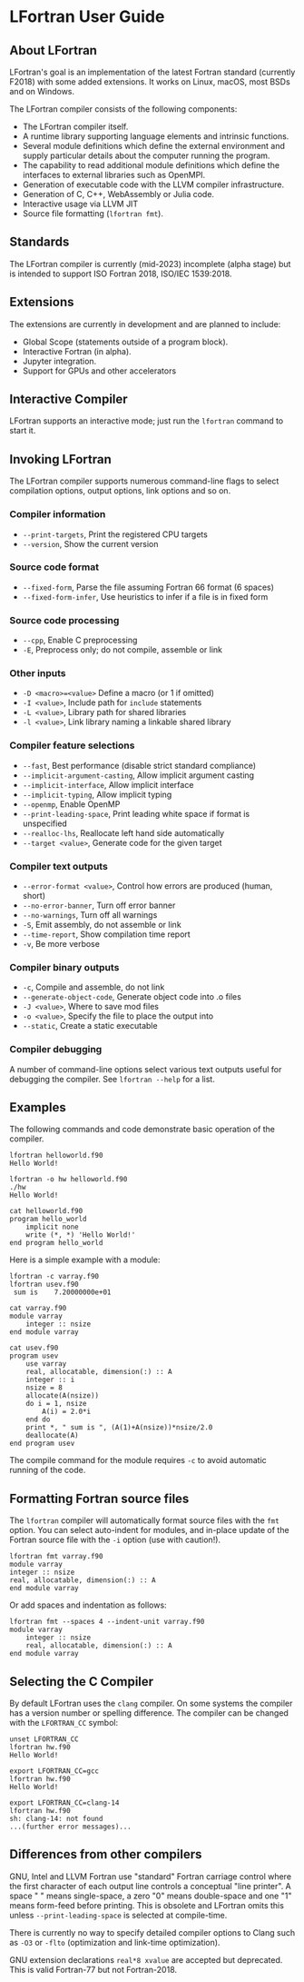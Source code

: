 # LFortran User Guide

## About LFortran

LFortran's goal is an implementation of the latest Fortran standard (currently F2018) with
some added extensions.  It works on Linux, macOS, most BSDs and on Windows.

The LFortran compiler consists of the following components:

* The LFortran compiler itself.
* A runtime library supporting language elements and intrinsic functions.
* Several module definitions which define the external environment and
  supply particular details about the computer running the program.
* The capability to read additional module definitions which define
  the interfaces to external libraries such as OpenMPI.
* Generation of executable code with the LLVM compiler infrastructure.
* Generation of C, C++, WebAssembly or Julia code.
* Interactive usage via LLVM JIT
* Source file formatting (`lfortran fmt`).

## Standards

The LFortran compiler is currently (mid-2023) incomplete (alpha stage) but is intended
to support ISO Fortran 2018, ISO/IEC 1539:2018.

## Extensions

The extensions are currently in development and are planned to include:

* Global Scope (statements outside of a program block).
* Interactive Fortran (in alpha).
* Jupyter integration.
* Support for GPUs and other accelerators

## Interactive Compiler

LFortran supports an interactive mode; just run the `lfortran` command
to start it.

## Invoking LFortran

The LFortran compiler supports numerous command-line flags to select
compilation options, output options, link options and so on.

### Compiler information

* `--print-targets`, Print the registered CPU targets
* `--version`, Show the current version

### Source code format

* `--fixed-form`, Parse the file assuming Fortran 66 format (6 spaces)
* `--fixed-form-infer`, Use heuristics to infer if a file is in fixed form

### Source code processing

* `--cpp`, Enable C preprocessing
* `-E`, Preprocess only; do not compile, assemble or link

### Other inputs

* `-D <macro>=<value>` Define a macro (or 1 if <value> omitted)
* `-I <value>`, Include path for `include` statements
* `-L <value>`, Library path for shared libraries
* `-l <value>`, Link library naming a linkable shared library

### Compiler feature selections

* `--fast`, Best performance (disable strict standard compliance)
* `--implicit-argument-casting`, Allow implicit argument casting
* `--implicit-interface`, Allow implicit interface
* `--implicit-typing`, Allow implicit typing
* `--openmp`, Enable OpenMP
* `--print-leading-space`, Print leading white space if format is unspecified
* `--realloc-lhs`, Reallocate left hand side automatically
* `--target <value>`, Generate code for the given target

### Compiler text outputs

* `--error-format <value>`, Control how errors are produced (human, short)
* `--no-error-banner`, Turn off error banner
* `--no-warnings`, Turn off all warnings
* `-S`, Emit assembly, do not assemble or link
* `--time-report`, Show compilation time report
* `-v`, Be more verbose

### Compiler binary outputs

* `-c`, Compile and assemble, do not link
* `--generate-object-code`, Generate object code into .o files
* `-J <value>`, Where to save mod files
* `-o <value>`, Specify the file to place the output into
* `--static`, Create a static executable

### Compiler debugging

A number of command-line options select various text outputs useful
for debugging the compiler.  See `lfortran --help` for a list.

## Examples

The following commands and code demonstrate basic operation of the compiler.

```
lfortran helloworld.f90
Hello World!

lfortran -o hw helloworld.f90
./hw
Hello World!

cat helloworld.f90
program hello_world
    implicit none
    write (*, *) 'Hello World!'
end program hello_world

```

Here is a simple example with a module:

```
lfortran -c varray.f90
lfortran usev.f90
 sum is    7.20000000e+01

cat varray.f90
module varray
    integer :: nsize
end module varray

cat usev.f90
program usev
    use varray
    real, allocatable, dimension(:) :: A
    integer :: i
    nsize = 8
    allocate(A(nsize))
    do i = 1, nsize
        A(i) = 2.0*i
    end do
    print *, " sum is ", (A(1)+A(nsize))*nsize/2.0
    deallocate(A)
end program usev

```


The compile command for the module requires `-c` to avoid automatic running
of the code.


## Formatting Fortran source files

The `lfortran` compiler will automatically format source files with the `fmt`
option.  You can select auto-indent for modules, and in-place update of
the Fortran source file with the `-i` option (use with caution!).

```
lfortran fmt varray.f90
module varray
integer :: nsize
real, allocatable, dimension(:) :: A
end module varray
```

Or add spaces and indentation as follows:

```
lfortran fmt --spaces 4 --indent-unit varray.f90
module varray
    integer :: nsize
    real, allocatable, dimension(:) :: A
end module varray
```

## Selecting the C Compiler

By default LFortran uses the `clang` compiler.  On some systems
the compiler has a version number or spelling difference.  The compiler
can be changed with the `LFORTRAN_CC` symbol:

```
unset LFORTRAN_CC
lfortran hw.f90
Hello World!

export LFORTRAN_CC=gcc
lfortran hw.f90
Hello World!

export LFORTRAN_CC=clang-14
lfortran hw.f90
sh: clang-14: not found
...(further error messages)...
```

## Differences from other compilers

GNU, Intel and LLVM Fortran use "standard" Fortran carriage control where the
first character of each output line controls a conceptual "line printer".  A
space " " means
single-space, a zero "0" means double-space and one "1" means form-feed
before printing.  This is obsolete and LFortran omits this unless
`--print-leading-space` is selected at compile-time.

There is currently no way to specify detailed compiler options to
Clang such as `-O3` or `-flto` (optimization and link-time optimization).

GNU extension declarations `real*8 xvalue` are accepted but deprecated.  This
is valid Fortran-77 but not Fortran-2018.


